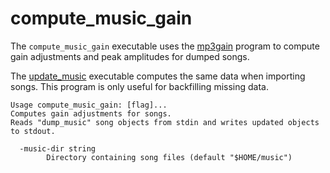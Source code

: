 # compute\_music\_gain

The `compute_music_gain` executable uses the
[mp3gain](http://mp3gain.sourceforge.net/) program to compute gain adjustments
and peak amplitudes for dumped songs.

The [update\_music](../update_music) executable computes the same data when
importing songs. This program is only useful for backfilling missing data.

```
Usage compute_music_gain: [flag]...
Computes gain adjustments for songs.
Reads "dump_music" song objects from stdin and writes updated objects to stdout.

  -music-dir string
        Directory containing song files (default "$HOME/music")
```
